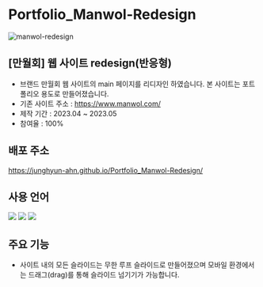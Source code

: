 # Portfolio_Manwol-Redesign
![manwol-redesign](https://github.com/JungHyun-Ahn/Portfolio_Manwol-Redesign/assets/84699689/534e7018-ea19-4775-b578-e698e074c26c)

## [만월회] 웹 사이트 redesign(반응형)
* 브랜드 만월회 웹 사이트의 main 페이지를 리디자인 하였습니다. 본 사이트는 포트폴리오 용도로 만들어졌습니다.<br/>
* 기존 사이트 주소 : https://www.manwol.com/<br/>
* 제작 기간 : 2023.04 ~ 2023.05<br/>
* 참여율 : 100%

## 배포 주소
https://junghyun-ahn.github.io/Portfolio_Manwol-Redesign/

## 사용 언어
<img src="https://img.shields.io/badge/html5-E34F26?style=for-the-badge&logo=html5&logoColor=white"> <img src="https://img.shields.io/badge/css-1572B6?style=for-the-badge&logo=css3&logoColor=white"> <img src="https://img.shields.io/badge/javascript-F7DF1E?style=for-the-badge&logo=javascript&logoColor=black">

## 주요 기능
* 사이트 내의 모든 슬라이드는 무한 루프 슬라이드로 만들어졌으며 모바일 환경에서는 드래그(drag)를 통해 슬라이드 넘기기가 가능합니다.
